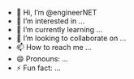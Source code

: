 - 👋 Hi, I’m @engineerNET
- 👀 I’m interested in ...
- 🌱 I’m currently learning ...
- 💞️ I’m looking to collaborate on ...
- 📫 How to reach me ...
- 😄 Pronouns: ...
- ⚡ Fun fact: ...

<!---
engineerNET/engineerNET is a ✨ special ✨ repository because its `README.md` (this file) appears on your GitHub profile.
You can click the Preview link to take a look at your changes.
--->
